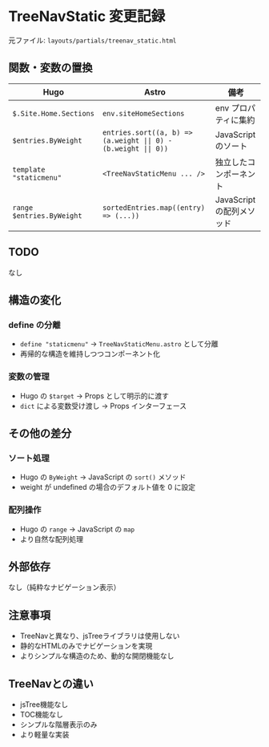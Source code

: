 # TreeNavStatic 変更記録

元ファイル: `layouts/partials/treenav_static.html`

## 関数・変数の置換

| Hugo | Astro | 備考 |
| ---- | ----- | ---- |
| `$.Site.Home.Sections` | `env.siteHomeSections` | env プロパティに集約 |
| `$entries.ByWeight` | `entries.sort((a, b) => (a.weight \|\| 0) - (b.weight \|\| 0))` | JavaScript のソート |
| `template "staticmenu"` | `<TreeNavStaticMenu ... />` | 独立したコンポーネント |
| `range $entries.ByWeight` | `sortedEntries.map((entry) => (...))` | JavaScript の配列メソッド |

## TODO

なし

## 構造の変化

### define の分離
- `define "staticmenu"` → `TreeNavStaticMenu.astro` として分離
- 再帰的な構造を維持しつつコンポーネント化

### 変数の管理
- Hugo の `$target` → Props として明示的に渡す
- `dict` による変数受け渡し → Props インターフェース

## その他の差分

### ソート処理
- Hugo の `ByWeight` → JavaScript の `sort()` メソッド
- weight が undefined の場合のデフォルト値を 0 に設定

### 配列操作
- Hugo の `range` → JavaScript の `map`
- より自然な配列処理

## 外部依存

なし（純粋なナビゲーション表示）

## 注意事項

- TreeNavと異なり、jsTreeライブラリは使用しない
- 静的なHTMLのみでナビゲーションを実現
- よりシンプルな構造のため、動的な開閉機能なし

## TreeNavとの違い

- jsTree機能なし
- TOC機能なし
- シンプルな階層表示のみ
- より軽量な実装